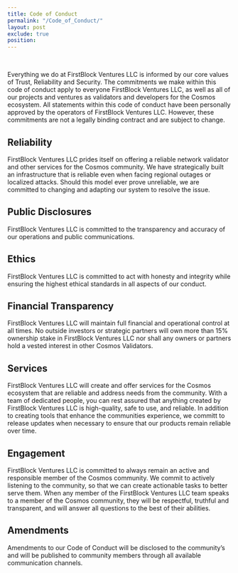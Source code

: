 ```yaml
---
title: Code of Conduct
permalink: "/Code_of_Conduct/"
layout: post
exclude: true
position: 
---
```

<br>

Everything we do at FirstBlock Ventures LLC is informed by our core values of Trust, Reliability and Security.  The commitments we make within this code of conduct apply to everyone FirstBlock Ventures LLC, as well as all of our projects and ventures as validators and developers for the Cosmos ecosystem. All statements within this code of conduct have been personally approved by the operators of FirstBlock Ventures LLC.  However, these commitments are not a legally binding contract and are subject to change.

## Reliability 
FirstBlock Ventures LLC prides itself on offering a reliable network validator and other services for the Cosmos community. We have strategically built an infrastructure that is reliable even when facing regional outages or localized attacks. Should this model ever prove unreliable, we are committed to changing and adapting our system to resolve the issue.

## Public Disclosures
FirstBlock Ventures LLC is committed to the transparency and accuracy of our operations and public communications. 

## Ethics
FirstBlock Ventures LLC is committed to act with honesty and integrity while ensuring the highest ethical standards in all aspects of our conduct. 

## Financial Transparency
FirstBlock Ventures LLC will maintain full financial and operational control at all times. No outside investors or strategic partners will own more than 15% ownership stake in FirstBlock Ventures LLC nor shall any owners or partners hold a vested interest in other Cosmos Validators.

## Services
FirstBlock Ventures LLC will create and offer services for the Cosmos ecosystem that are reliable and address needs from the community. With a team of dedicated people, you can rest assured that anything created by FirstBlock Ventures LLC is high-quality, safe to use, and reliable. In addition to creating tools that enhance the communities experience, we committ to release updates when necessary to ensure that our products remain reliable over time.

## Engagement
FirstBlock Ventures LLC is committed to always remain an active and responsible member of the Cosmos community. We commit to actively listening to the community, so that we can create actionable tasks to better serve them. When any member of the FirstBlock Ventures LLC team speaks to a member of the Cosmos community, they will be respectful, truthful and transparent, and will answer all questions to the best of their abilities.

## Amendments
Amendments to our Code of Conduct will be disclosed to the community’s and will be published to community members through all available communication channels.
